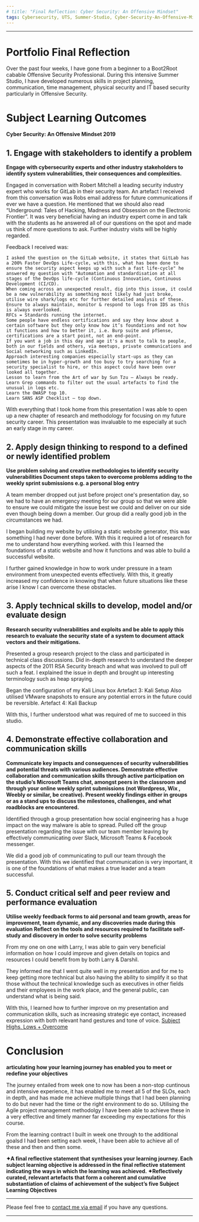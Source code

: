 ```yaml
---
# title: "Final Reflection: Cyber Security: An Offensive Mindset"
tags: Cybersecurity, UTS, Summer-Studio, Cyber-Security-An-Offensive-Mindset, Final-Reflection
---
```

___

# Portfolio Final Reflection
Over the past four weeks, I have gone from a beginner to a Boot2Root cabable Offensive Security Professional. During this intensive Summer Studio, I have developed numerous skills in project planning, communication, time management, physical security and IT based security particularly in Offensive Security.


# Subject Learning Outcomes
**Cyber Security: An Offensive Mindset 2019**
## 1. Engage with stakeholders to identify a problem

**Engage with cybersecurity experts and other industry stakeholders to identify system vulnerabilities, their consequences and complexities.**


Engaged in conversation with Robert Mitchell a leading security industry expert who works for GitLab in their security team. An artefact I received from this conversation was Robs email address for future communications if ever we have a question. He mentioned that we should also read “Underground: Tales of Hacking, Madness and Obsession on the Electronic Frontier”. It was very beneficial having an industry expert come in and talk with the students as he answered all of our questions on the spot and made us think of more questions to ask. Further industry visits will be highly regarded.

Feedback I received was:

    I asked the question on the GitLab website, it states that GitLab has a 200% Faster DevOps Life-cycle, with this, what has been done to ensure the security aspect keeps up with such a fast life-cycle" he answered my question with "Automation and standardisation at all stages of the DevOps life-cycle (Continuous Innovation, Continuous Development (CI/CD).
    When coming across an unexpected result, dig into this issue, it could be a new vulnerability as something most likely had just broke, utilise wire shark/logs etc for further detailed analysis of these.
    Ensure to always maintain, monitor & respond to logs from IDS as this is always overlooked.
    RFCs = Standards running the internet.
    Some people have endless certifications and say they know about a certain software but they only know how it’s foundations and not how it functions and how to better it, i.e. Burp suite and pfSense, certifications are a start point, not an end-point.
    If you want a job in this day and age it's a must to talk to people, both in our fields and others, via meetups, private communications and Social networking such as LinkedIn.
    Approach interesting companies especially start-ups as they can sometimes be in hyper-growth and too busy to try searching for a security specialist to hire, or this aspect could have been over looked all together.
    Lesson to learn from the Art of war by Sun Tzu – Always be ready.
    Learn Grep commands to filter out the usual artefacts to find the unusual in logs etc.
    Learn the OWASP top 10.
    Learn SANS ASP Checklist – top down.

With everything that I took home from this presentation I was able to open up a new chapter of research and methodology for focusing on my future security career. This presentation was invaluable to me especially at such an early stage in my career.









## 2. Apply design thinking to respond to a defined or newly identified problem

**Use problem solving and creative methodologies to identify security vulnerabilities
    Document steps taken to overcome problems adding to the weekly sprint submissions e.g. a personal blog entry**
    
A team member dropped out just before project one's presentation day, so we had to have an emergency meeting for our group so that we were able to ensure we could mitigate the issue best we could and deliver on our side even though being down a member. Our group did a really good job in the circumstances we had.

I began building my website by utilising a static website generator, this was something I had never done before. With this it required a lot of research for me to understand how everything worked. with this I learned the foundations of a static website and how it functions and was able to build a successful website.

I further gained knowledge in how to work under pressure in a team environment from unexpected events effectively. With this, it greatly increased my confidence in knowing that when future situations like these arise I know I can overcome these obstacles.    
    







## 3. Apply technical skills to develop, model and/or evaluate design

**Research security vulnerabilities and exploits and be able to apply this research to evaluate the security state of a system to document attack vectors and their mitigations.**

Presented a group research project to the class and participated in technical class discussions. Did in-depth research to understand the deeper aspects of the 2011 RSA Security breach and what was involved to pull off such a feat. I explained the issue in depth and brought up interesting terminology such as heap spraying.

Began the configuration of my Kali Linux box Artefact 3: Kali Setup Also utilised VMware snapshots to ensure any potential errors in the future could be reversible. Artefact 4: Kali Backup

With this, I further understood what was required of me to succeed in this studio.







## 4. Demonstrate effective collaboration and communication skills

**Communicate key impacts and consequences of security vulnerabilities and potential threats with various audiences.
    Demonstrate effective collaboration and communication skills through active participation on the studio’s Microsoft Teams chat, amongst peers in the classroom and through your online weekly sprint submissions (not Wordpress, Wix , Weebly or similar, be creative).
Present weekly findings either in groups or as a stand ups to discuss the milestones, challenges, and what roadblocks are encountered.**


Identified through a group presentation how social engineering has a huge impact on the way malware is able to spread. Pulled off the group presentation regarding the issue with our team member leaving by effectively communicating over Slack, Microsoft Teams & Facebook messenger.

We did a good job of communicating to pull our team through the presentation. With this we identified that communication is very important, it is one of the foundations of what makes a true leader and a team successful.


## 5. Conduct critical self and peer review and performance evaluation

**Utilise weekly feedback forms to aid personal and team growth, areas for improvement, team dynamic, and any discoveries made during this evaluation
    Reflect on the tools and resources required to facilitate self-study and discovery in order to solve security problems**

From my one on one with Larry, I was able to gain very beneficial information on how I could improve and given details on topics and resources I could benefit from by both Larry & Darshil.

They informed me that I went quite well in my presentation and for me to keep getting more technical but also having the ability to simplify it so that those without the technical knowledge such as executives in other fields and their employees in the work place, and the general public, can understand what is being said.

With this, I learned how to further improve on my presentation and communication skills, such as increasing strategic eye contact, increased expression with both relevant hand gestures and tone of voice.
[Subject Highs, Lows + Overcome](https://github.com/AlwaysExtreme/root9b/blob/master/screenshots/HighsLowsOvercome.pdf)






# Conclusion
**articulating how your learning journey has enabled you to meet or redefine your objectives**

The journey entailed from week one to now has been a non-stop cuntinous and intensive experience, it has enabled me to meet all 5 of the SLOs, each in depth, and has made me achieve multiple things that I had been planning to do but never had the time or the right environment to do so. Utilising the Agile project management methodolgy I have been able to achieve these in a very effective and timely manner far exceeding my expectations for this course.

From the learning contract I built in week one through to the additional goalsd I had been setting each week, I have been able to achieve all of these and then and then some.





**✦A final reflective statement that synthesises your learning journey. Each subject learning objective is addressed in the final reflective statement indicating the ways in which the learning was achieved.
✦Reflectively curated, relevant artefacts that form a coherent and cumulative substantiation of claims of achievement of the subject’s five Subject Learning Objectives**




---
Please feel free to [contact me via email](mailto:mitchell.l.tuck@student.uts.edu.au) if you have any questions.

<!--more-->

---

